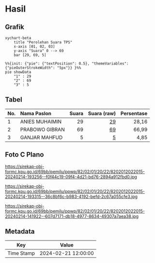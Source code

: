 # Hasil

## Grafik

```mermaid
xychart-beta
    title "Perolehan Suara TPS"
    x-axis [01, 02, 03]
    y-axis "Suara" 0 --> 69
    bar [29, 69, 5]
```

```mermaid
%%{init: {"pie": {"textPosition": 0.5}, "themeVariables": {"pieOuterStrokeWidth": "5px"}} }%%
pie showData
    "1" : 29
    "2" : 69
    "3" : 5
```

## Tabel

| No. | Nama Paslon    | Suara | Suara (raw) | Persentase |
|:--- |:-------------- | -----:| -----------:| ----------:|
| 1   | ANIES MUHAIMIN | 29    | [29][p-1]   | 28,16      |
| 2   | PRABOWO GIBRAN | 69    | [69][p-2]   | 66,99      |
| 3   | GANJAR MAHFUD  | 5     | [5][p-3]    | 4,85       |


[p-1]: https://github.com/gigit-pemilu/pemilu-2024-82-maluku-utara/blob/main/pilpres/hitung-suara/sub/82-maluku-utara/sub/02-halmahera-tengah/sub/01-weda/sub/2022-nurweda/sub/015-tps/sub/paslon-1.txt
[p-2]: https://github.com/gigit-pemilu/pemilu-2024-82-maluku-utara/blob/main/pilpres/hitung-suara/sub/82-maluku-utara/sub/02-halmahera-tengah/sub/01-weda/sub/2022-nurweda/sub/015-tps/sub/paslon-2.txt
[p-3]: https://github.com/gigit-pemilu/pemilu-2024-82-maluku-utara/blob/main/pilpres/hitung-suara/sub/82-maluku-utara/sub/02-halmahera-tengah/sub/01-weda/sub/2022-nurweda/sub/015-tps/sub/paslon-3.txt

## Foto C Plano

https://sirekap-obj-formc.kpu.go.id/69bb/pemilu/ppwp/82/02/01/20/22/8202012022015-20240214-193256--f0f44c19-09f4-4d21-bd76-2894a912fbd0.jpg

https://sirekap-obj-formc.kpu.go.id/69bb/pemilu/ppwp/82/02/01/20/22/8202012022015-20240214-193315--36c8bf6c-b983-4192-befd-2c67a055cfe3.jpg

https://sirekap-obj-formc.kpu.go.id/69bb/pemilu/ppwp/82/02/01/20/22/8202012022015-20240214-141922--607d7171-db18-4977-8634-49307a7aea38.jpg


## Metadata

| Key        | Value               |
| ---------- | ------------------- |
| Time Stamp | 2024-02-21 12:00:00 |



